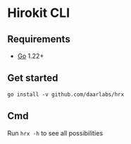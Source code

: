# Hirokit CLI

## Requirements
- [Go](https://go.dev/) 1.22+

## Get started
`go install -v github.com/daarlabs/hrx`


## Cmd
Run `hrx -h` to see all possibilities